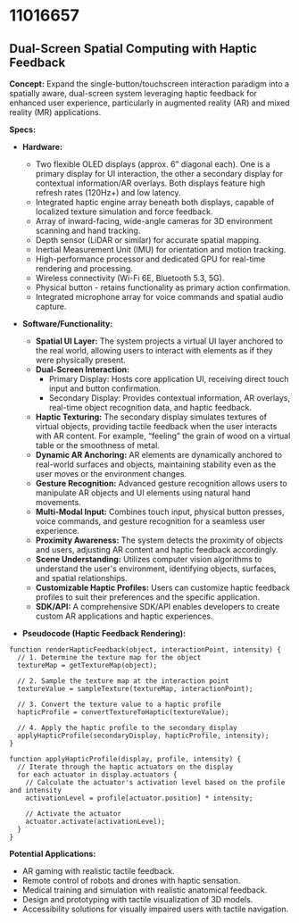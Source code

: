 # 11016657

## Dual-Screen Spatial Computing with Haptic Feedback

**Concept:** Expand the single-button/touchscreen interaction paradigm into a spatially aware, dual-screen system leveraging haptic feedback for enhanced user experience, particularly in augmented reality (AR) and mixed reality (MR) applications.

**Specs:**

*   **Hardware:**
    *   Two flexible OLED displays (approx. 6” diagonal each). One is a primary display for UI interaction, the other a secondary display for contextual information/AR overlays. Both displays feature high refresh rates (120Hz+) and low latency.
    *   Integrated haptic engine array beneath both displays, capable of localized texture simulation and force feedback.
    *   Array of inward-facing, wide-angle cameras for 3D environment scanning and hand tracking.
    *   Depth sensor (LiDAR or similar) for accurate spatial mapping.
    *   Inertial Measurement Unit (IMU) for orientation and motion tracking.
    *   High-performance processor and dedicated GPU for real-time rendering and processing.
    *   Wireless connectivity (Wi-Fi 6E, Bluetooth 5.3, 5G).
    *   Physical button - retains functionality as primary action confirmation.
    *   Integrated microphone array for voice commands and spatial audio capture.

*   **Software/Functionality:**
    *   **Spatial UI Layer:** The system projects a virtual UI layer anchored to the real world, allowing users to interact with elements as if they were physically present.
    *   **Dual-Screen Interaction:**
        *   Primary Display: Hosts core application UI, receiving direct touch input and button confirmation.
        *   Secondary Display: Provides contextual information, AR overlays, real-time object recognition data, and haptic feedback.
    *   **Haptic Texturing:**  The secondary display simulates textures of virtual objects, providing tactile feedback when the user interacts with AR content. For example, “feeling” the grain of wood on a virtual table or the smoothness of metal.
    *   **Dynamic AR Anchoring:** AR elements are dynamically anchored to real-world surfaces and objects, maintaining stability even as the user moves or the environment changes.
    *   **Gesture Recognition:** Advanced gesture recognition allows users to manipulate AR objects and UI elements using natural hand movements.
    *   **Multi-Modal Input:** Combines touch input, physical button presses, voice commands, and gesture recognition for a seamless user experience.
    *   **Proximity Awareness:** The system detects the proximity of objects and users, adjusting AR content and haptic feedback accordingly.
    *   **Scene Understanding:**  Utilizes computer vision algorithms to understand the user's environment, identifying objects, surfaces, and spatial relationships.
    *   **Customizable Haptic Profiles:** Users can customize haptic feedback profiles to suit their preferences and the specific application.
    *   **SDK/API:** A comprehensive SDK/API enables developers to create custom AR applications and haptic experiences.

*   **Pseudocode (Haptic Feedback Rendering):**

```
function renderHapticFeedback(object, interactionPoint, intensity) {
  // 1. Determine the texture map for the object
  textureMap = getTextureMap(object);

  // 2. Sample the texture map at the interaction point
  textureValue = sampleTexture(textureMap, interactionPoint);

  // 3. Convert the texture value to a haptic profile
  hapticProfile = convertTextureToHaptic(textureValue);

  // 4. Apply the haptic profile to the secondary display
  applyHapticProfile(secondaryDisplay, hapticProfile, intensity);
}

function applyHapticProfile(display, profile, intensity) {
  // Iterate through the haptic actuators on the display
  for each actuator in display.actuators {
    // Calculate the actuator's activation level based on the profile and intensity
    activationLevel = profile[actuator.position] * intensity;

    // Activate the actuator
    actuator.activate(activationLevel);
  }
}
```

**Potential Applications:**

*   AR gaming with realistic tactile feedback.
*   Remote control of robots and drones with haptic sensation.
*   Medical training and simulation with realistic anatomical feedback.
*   Design and prototyping with tactile visualization of 3D models.
*   Accessibility solutions for visually impaired users with tactile navigation.